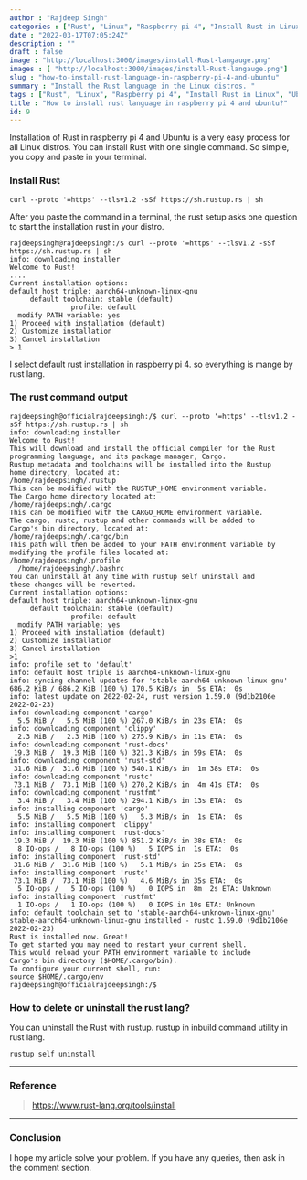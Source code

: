 ```yaml
---
author : "Rajdeep Singh"
categories : ["Rust", "Linux", "Raspberry pi 4", "Install Rust in Linux", "Ubuntu"]
date : "2022-03-17T07:05:24Z"
description : ""
draft : false
image : "http://localhost:3000/images/install-Rust-langauge.png"
images : [ "http://localhost:3000/images/install-Rust-langauge.png"]
slug : "how-to-install-rust-language-in-raspberry-pi-4-and-ubuntu"
summary : "Install the Rust language in the Linux distros. "
tags : ["Rust", "Linux", "Raspberry pi 4", "Install Rust in Linux", "Ubuntu"]
title : "How to install rust language in raspberry pi 4 and ubuntu?"
id: 9
---
```



Installation of Rust in raspberry pi 4 and Ubuntu is a very easy process for all  Linux distros. You can install Rust with one single command. So simple, you copy and paste in your terminal.

### Install Rust

```command
curl --proto '=https' --tlsv1.2 -sSf https://sh.rustup.rs | sh
```

After you paste the command in a terminal, the rust setup asks one question to start the installation rust in your distro.

```
rajdeepsingh@rajdeepsingh:/$ curl --proto '=https' --tlsv1.2 -sSf https://sh.rustup.rs | sh
info: downloading installer
Welcome to Rust!
....
Current installation options:
default host triple: aarch64-unknown-linux-gnu
     default toolchain: stable (default)
               profile: default
  modify PATH variable: yes
1) Proceed with installation (default)
2) Customize installation
3) Cancel installation
> 1
```

I select default rust installation in raspberry pi 4. so everything is mange by rust lang.

### The rust command output

```
rajdeepsingh@officialrajdeepsingh:/$ curl --proto '=https' --tlsv1.2 -sSf https://sh.rustup.rs | sh
info: downloading installer
Welcome to Rust!
This will download and install the official compiler for the Rust
programming language, and its package manager, Cargo.
Rustup metadata and toolchains will be installed into the Rustup
home directory, located at:
/home/rajdeepsingh/.rustup
This can be modified with the RUSTUP_HOME environment variable.
The Cargo home directory located at:
/home/rajdeepsingh/.cargo
This can be modified with the CARGO_HOME environment variable.
The cargo, rustc, rustup and other commands will be added to
Cargo's bin directory, located at:
/home/rajdeepsingh/.cargo/bin
This path will then be added to your PATH environment variable by
modifying the profile files located at:
/home/rajdeepsingh/.profile
  /home/rajdeepsingh/.bashrc
You can uninstall at any time with rustup self uninstall and
these changes will be reverted.
Current installation options:
default host triple: aarch64-unknown-linux-gnu
     default toolchain: stable (default)
               profile: default
  modify PATH variable: yes
1) Proceed with installation (default)
2) Customize installation
3) Cancel installation
>1
info: profile set to 'default'
info: default host triple is aarch64-unknown-linux-gnu
info: syncing channel updates for 'stable-aarch64-unknown-linux-gnu'
686.2 KiB / 686.2 KiB (100 %) 170.5 KiB/s in  5s ETA:  0s
info: latest update on 2022-02-24, rust version 1.59.0 (9d1b2106e 2022-02-23)
info: downloading component 'cargo'
  5.5 MiB /   5.5 MiB (100 %) 267.0 KiB/s in 23s ETA:  0s
info: downloading component 'clippy'
  2.3 MiB /   2.3 MiB (100 %) 275.9 KiB/s in 11s ETA:  0s
info: downloading component 'rust-docs'
 19.3 MiB /  19.3 MiB (100 %) 321.3 KiB/s in 59s ETA:  0s    
info: downloading component 'rust-std'
 31.6 MiB /  31.6 MiB (100 %) 540.1 KiB/s in  1m 38s ETA:  0s    
info: downloading component 'rustc'
 73.1 MiB /  73.1 MiB (100 %) 270.2 KiB/s in  4m 41s ETA:  0s    
info: downloading component 'rustfmt'
  3.4 MiB /   3.4 MiB (100 %) 294.1 KiB/s in 13s ETA:  0s
info: installing component 'cargo'
  5.5 MiB /   5.5 MiB (100 %)   5.3 MiB/s in  1s ETA:  0s
info: installing component 'clippy'
info: installing component 'rust-docs'
 19.3 MiB /  19.3 MiB (100 %) 851.2 KiB/s in 38s ETA:  0s
  8 IO-ops /   8 IO-ops (100 %)   5 IOPS in  1s ETA:  0s    
info: installing component 'rust-std'
 31.6 MiB /  31.6 MiB (100 %)   5.1 MiB/s in 25s ETA:  0s
info: installing component 'rustc'
 73.1 MiB /  73.1 MiB (100 %)   4.6 MiB/s in 35s ETA:  0s
  5 IO-ops /   5 IO-ops (100 %)   0 IOPS in  8m  2s ETA: Unknown
info: installing component 'rustfmt'
  1 IO-ops /   1 IO-ops (100 %)   0 IOPS in 10s ETA: Unknown
info: default toolchain set to 'stable-aarch64-unknown-linux-gnu'
stable-aarch64-unknown-linux-gnu installed - rustc 1.59.0 (9d1b2106e 2022-02-23)
Rust is installed now. Great!
To get started you may need to restart your current shell.
This would reload your PATH environment variable to include
Cargo's bin directory ($HOME/.cargo/bin).
To configure your current shell, run:
source $HOME/.cargo/env
rajdeepsingh@officialrajdeepsingh:/$
```

### How to delete or uninstall the rust lang?

You can uninstall the Rust with rustup. rustup in inbuild command utility in rust lang.

```
rustup self uninstall

```

---

### Reference

> https://www.rust-lang.org/tools/install

---

### Conclusion

I hope my article solve your problem. If you have any queries, then ask in the comment section.



